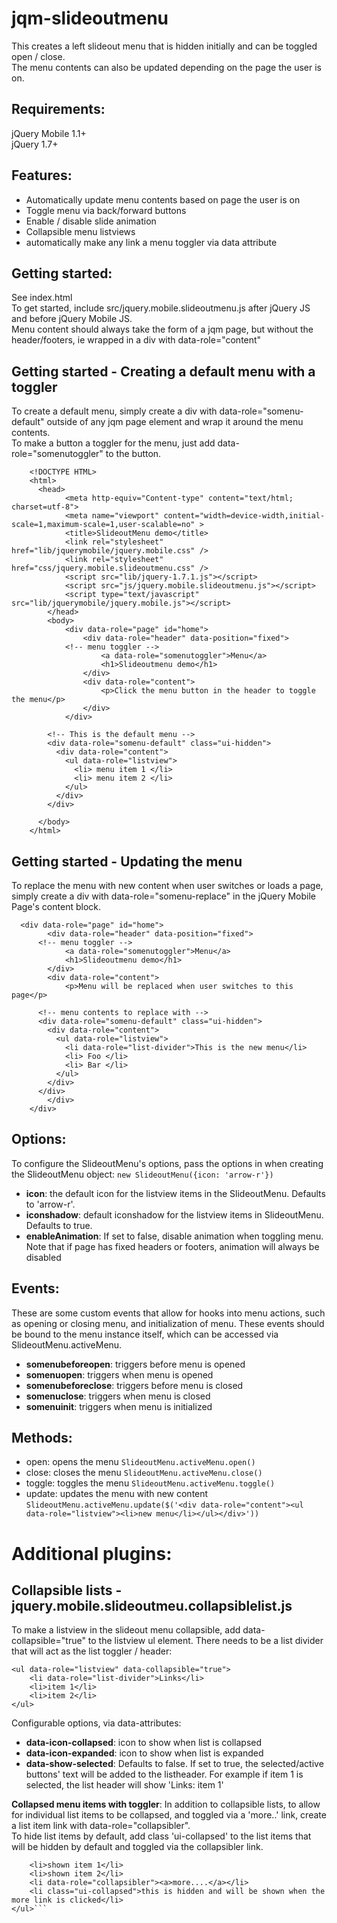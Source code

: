 jqm-slideoutmenu
================

This creates a left slideout menu that is hidden initially and can be toggled open / close. <br />
The menu contents can also be updated depending on the page the user is on.

Requirements:
-------------
jQuery Mobile 1.1+ <br />
jQuery 1.7+

Features:
---------
- Automatically update menu contents based on page the user is on
- Toggle menu via back/forward buttons
- Enable / disable slide animation
- Collapsible menu listviews
- automatically make any link a menu toggler via data attribute

Getting started:
----------------
See index.html <br />
To get started, include src/jquery.mobile.slideoutmenu.js after jQuery JS and before jQuery Mobile JS. <br/>
Menu content should always take the form of a jqm page, but without the header/footers, ie wrapped in a div with data-role="content"

Getting started - Creating a default menu with a toggler
--------------------------------------------------------
To create a default menu, simply create a div with data-role="somenu-default" outside of any jqm page element and wrap it around the menu contents. <br />
To make a button a toggler for the menu, just add data-role="somenutoggler" to the button.
```
    <!DOCTYPE HTML>
    <html>
      <head>
    		<meta http-equiv="Content-type" content="text/html; charset=utf-8">
    		<meta name="viewport" content="width=device-width,initial-scale=1,maximum-scale=1,user-scalable=no" >
    		<title>SlideoutMenu demo</title>
    		<link rel="stylesheet" href="lib/jquerymobile/jquery.mobile.css" />
    		<link rel="stylesheet"  href="css/jquery.mobile.slideoutmenu.css" />
    		<script src="lib/jquery-1.7.1.js"></script>
    		<script src="js/jquery.mobile.slideoutmenu.js"></script>
    		<script type="text/javascript" src="lib/jquerymobile/jquery.mobile.js"></script>
    	</head>
    	<body>
    		<div data-role="page" id="home">
    			<div data-role="header" data-position="fixed">
            <!-- menu toggler -->
    				<a data-role="somenutoggler">Menu</a>
    				<h1>Slideoutmenu demo</h1>
    			</div>
    			<div data-role="content">
    				<p>Click the menu button in the header to toggle the menu</p>
    			</div>
    		</div>
        
        <!-- This is the default menu -->
        <div data-role="somenu-default" class="ui-hidden">
          <div data-role="content">
            <ul data-role="listview">
              <li> menu item 1 </li>
              <li> menu item 2 </li>
            </ul>
          </div>
        </div>
        
      </body>
    </html>
```

Getting started - Updating the menu
-----------------------------------
To replace the menu with new content when user switches or loads a page, simply create a div with data-role="somenu-replace" in the jQuery Mobile Page's content block.

```
  <div data-role="page" id="home">
		<div data-role="header" data-position="fixed">
      <!-- menu toggler -->
			<a data-role="somenutoggler">Menu</a>
			<h1>Slideoutmenu demo</h1>
		</div>
		<div data-role="content">
			<p>Menu will be replaced when user switches to this page</p>
      
      <!-- menu contents to replace with -->
      <div data-role="somenu-default" class="ui-hidden">
        <div data-role="content">
          <ul data-role="listview">
            <li data-role="list-divider">This is the new menu</li>
            <li> Foo </li>
            <li> Bar </li>
          </ul>
        </div>
      </div>
		</div>
	</div>
```

Options:
--------
To configure the SlideoutMenu's options, pass the options in when creating the SlideoutMenu object:
```new SlideoutMenu({icon: 'arrow-r'})```

- **icon**: the default icon for the listview items in the SlideoutMenu. Defaults to 'arrow-r'.
- **iconshadow**: default iconshadow for the listview items in SlideoutMenu. Defaults to true.
- **enableAnimation**: If set to false, disable animation when toggling menu. Note that if page has fixed headers or footers, animation will always be disabled

Events:
-------
These are some custom events that allow for hooks into menu actions, such as opening or closing menu, and initialization of menu. These events should be bound to the menu instance itself, which can be accessed via SlideoutMenu.activeMenu.

- **somenubeforeopen**: triggers before menu is opened
- **somenuopen**: triggers when menu is opened
- **somenubeforeclose**: triggers before menu is closed
- **somenuclose**: triggers when menu is closed
- **somenuinit**: triggers when menu is initialized

Methods:
--------
- open: opens the menu ```SlideoutMenu.activeMenu.open()```
- close: closes the menu ```SlideoutMenu.activeMenu.close()```
- toggle: toggles the menu ```SlideoutMenu.activeMenu.toggle()```
- update: updates the menu with new content ```SlideoutMenu.activeMenu.update($('<div data-role="content"><ul data-role="listview"><li>new menu</li></ul></div>'))```


Additional plugins:
===================
Collapsible lists - jquery.mobile.slideoutmeu.collapsiblelist.js
----------------------------------------------------------------

To make a listview in the slideout menu collapsible, add data-collapsible="true" to the listview ul element. There needs to be a list divider that will act as the list toggler / header:
```
<ul data-role="listview" data-collapsible="true">
	<li data-role="list-divider">Links</li>
	<li>item 1</li>
	<li>item 2</li>
</ul>
```

Configurable options, via data-attributes:
- **data-icon-collapsed**: 	icon to show when list is collapsed
- **data-icon-expanded**: 	icon to show when list is expanded
- **data-show-selected**:	Defaults to false. If set to true, the selected/active buttons' text will be added to the listheader. For example if item 1 is selected, the list header will show 'Links: item 1'


**Collapsed menu items with toggler**:
In addition to collapsible lists, to allow for individual list items to be collapsed, and toggled via a 'more..' link, create a list item link with data-role="collapsibler". <br />
To hide list items by default, add class 'ui-collapsed' to the list items that will be hidden by default and toggled via the collapsibler link.

```<ul data-role="listview">
	<li>shown item 1</li>
	<li>shown item 2</li>
	<li data-role="collapsibler"><a>more....</a></li>
	<li class="ui-collapsed">this is hidden and will be shown when the more link is clicked</li>
</ul>```
